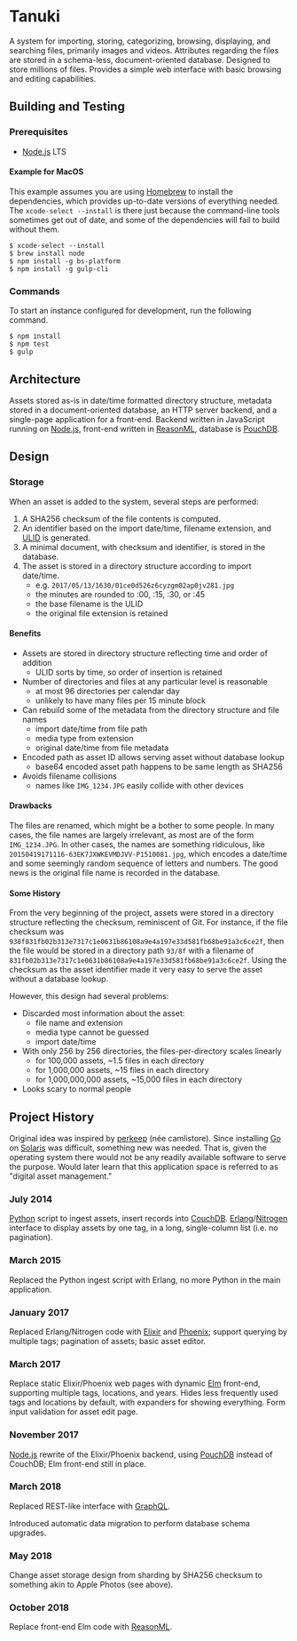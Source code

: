 # Tanuki

A system for importing, storing, categorizing, browsing, displaying, and searching files, primarily images and videos. Attributes regarding the files are stored in a schema-less, document-oriented database. Designed to store millions of files. Provides a simple web interface with basic browsing and editing capabilities.

## Building and Testing

### Prerequisites

* [Node.js](https://nodejs.org/) LTS

#### Example for MacOS

This example assumes you are using [Homebrew](http://brew.sh) to install the dependencies, which provides up-to-date versions of everything needed. The `xcode-select --install` is there just because the command-line tools sometimes get out of date, and some of the dependencies will fail to build without them.

```shell
$ xcode-select --install
$ brew install node
$ npm install -g bs-platform
$ npm install -g gulp-cli
```

### Commands

To start an instance configured for development, run the following command.

```shell
$ npm install
$ npm test
$ gulp
```

## Architecture

Assets stored as-is in date/time formatted directory structure, metadata stored in a document-oriented database, an HTTP server backend, and a single-page application for a front-end. Backend written in JavaScript running on [Node.js](https://nodejs.org/), front-end written in [ReasonML](https://reasonml.github.io/en/), database is [PouchDB](https://pouchdb.com).

## Design

### Storage

When an asset is added to the system, several steps are performed:

1. A SHA256 checksum of the file contents is computed.
1. An identifier based on the import date/time, filename extension, and [ULID](https://github.com/ulid/javascript) is generated.
1. A minimal document, with checksum and identifier, is stored in the database.
1. The asset is stored in a directory structure according to import date/time.
    - e.g. `2017/05/13/1630/01ce0d526z6cyzgm02ap0jv281.jpg`
    - the minutes are rounded to :00, :15, :30, or :45
    - the base filename is the ULID
    - the original file extension is retained

#### Benefits

* Assets are stored in directory structure reflecting time and order of addition
    - ULID sorts by time, so order of insertion is retained
* Number of directories and files at any particular level is reasonable
    - at most 96 directories per calendar day
    - unlikely to have many files per 15 minute block
* Can rebuild some of the metadata from the directory structure and file names
    - import date/time from file path
    - media type from extension
    - original date/time from file metadata
* Encoded path as asset ID allows serving asset without database lookup
    - base64 encoded asset path happens to be same length as SHA256
* Avoids filename collisions
    - names like `IMG_1234.JPG` easily collide with other devices

#### Drawbacks

The files are renamed, which might be a bother to some people. In many cases, the file names are largely irrelevant, as most are of the form `IMG_1234.JPG`. In other cases, the names are something ridiculous, like `20150419171116-63EK7JXWKEVMDJVV-P1510081.jpg`, which encodes a date/time and some seemingly random sequence of letters and numbers. The good news is the original file name is recorded in the database.

#### Some History

From the very beginning of the project, assets were stored in a directory structure reflecting the checksum, reminiscent of Git. For instance, if the file checksum was `938f831fb02b313e7317c1e0631b86108a9e4a197e33d581fb68be91a3c6ce2f`, then the file would be stored in a directory path `93/8f` with a filename of `831fb02b313e7317c1e0631b86108a9e4a197e33d581fb68be91a3c6ce2f`. Using the checksum as the asset identifier made it very easy to serve the asset without a database lookup.

However, this design had several problems:

* Discarded most information about the asset:
    - file name and extension
    - media type cannot be guessed
    - import date/time
* With only 256 by 256 directories, the files-per-directory scales linearly
    - for 100,000 assets, ~1.5 files in each directory
    - for 1,000,000 assets, ~15 files in each directory
    - for 1,000,000,000 assets, ~15,000 files in each directory
* Looks scary to normal people

## Project History

Original idea was inspired by [perkeep](https://perkeep.org) (née camlistore). Since installing [Go](https://golang.org) on [Solaris](https://www.oracle.com/solaris/) was difficult, something new was needed. That is, given the operating system there would not be any readily available software to serve the purpose. Would later learn that this application space is referred to as "digital asset management."

### July 2014

[Python](https://www.python.org) script to ingest assets, insert records into [CouchDB](http://couchdb.apache.org). [Erlang](http://www.erlang.org)/[Nitrogen](http://nitrogenproject.com) interface to display assets by one tag, in a long, single-column list (i.e. no pagination).

### March 2015

Replaced the Python ingest script with Erlang, no more Python in the main application.

### January 2017

Replaced Erlang/Nitrogen code with [Elixir](https://elixir-lang.org) and [Phoenix](https://phoenixframework.org); support querying by multiple tags; pagination of assets; basic asset editor.

### March 2017

Replace static Elixir/Phoenix web pages with dynamic [Elm](http://elm-lang.org) front-end, supporting multiple tags, locations, and years. Hides less frequently used tags and locations by default, with expanders for showing everything. Form input validation for asset edit page.

### November 2017

[Node.js](https://nodejs.org/) rewrite of the Elixir/Phoenix backend, using [PouchDB](https://pouchdb.com) instead of CouchDB; Elm front-end still in place.

### March 2018

Replaced REST-like interface with [GraphQL](https://graphql.org).

Introduced automatic data migration to perform database schema upgrades.

### May 2018

Change asset storage design from sharding by SHA256 checksum to something akin to Apple Photos (see above).

### October 2018

Replace front-end Elm code with [ReasonML](https://reasonml.github.io/en/).
